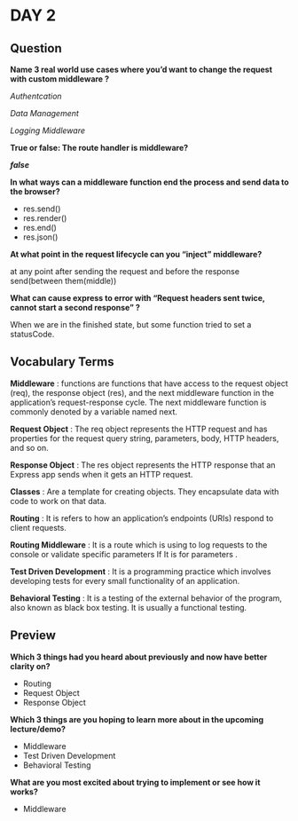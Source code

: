 # DAY 2

## Question

**Name 3 real world use cases where you’d want to change the request with custom middleware ?**

*Authentcation*

*Data Management*

*Logging Middleware*

**True or false: The route handler is middleware?**

***false***

**In what ways can a middleware function end the process and send data to the browser?**

- res.send()
- res.render()
- res.end()
- res.json()

**At what point in the request lifecycle can you “inject” middleware?**

at any point after sending the request and before the response send(between them(middle))

**What can cause express to error with “Request headers sent twice, cannot start a second response” ?**

When we are in the finished state, but some function tried to set a statusCode.

## Vocabulary Terms

**Middleware** :  functions are functions that have access to the request object (req), the response object (res), and the next middleware function in the application’s request-response cycle. The next middleware function is commonly denoted by a variable named next.

**Request Object** : The req object represents the HTTP request and has properties for the request query string, parameters, body, HTTP headers, and so on.

**Response Object** : The res object represents the HTTP response that an Express app sends when it gets an HTTP request.

**Classes** : Are a template for creating objects. They encapsulate data with code to work on that data.

**Routing** : It is refers to how an application’s endpoints (URIs) respond to client requests.

**Routing Middleware** : It is a route which is using to log requests to the console or validate specific parameters If It is for parameters .

**Test Driven Development** : It is a programming practice which involves developing tests for every small functionality of an application.

**Behavioral Testing** : It is a testing of the external behavior of the program, also known as black box testing. It is usually a functional testing.

## Preview

**Which 3 things had you heard about previously and now have better clarity on?**
- Routing
- Request Object
- Response Object

**Which 3 things are you hoping to learn more about in the upcoming lecture/demo?**

- Middleware
- Test Driven Development
- Behavioral Testing

**What are you most excited about trying to implement or see how it works?**

- Middleware
